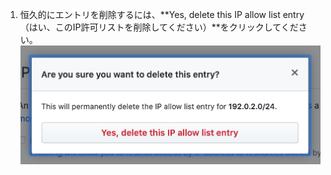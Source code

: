 1. 恒久的にエントリを削除するには、**Yes, delete this IP allow list entry（はい、このIP許可リストを削除してください）**をクリックしてください。 ![[Permanently delete IP allow list entry] ボタン](/assets/images/help/security/perm-delete-allowlist-entry-button.png)
